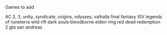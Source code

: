 Games to add

AC 2, 3, unity, syndicate, origins, odyssey, valhalla
final fantasy XIV
legends of runeterra
wild rift
dark souls
bloodborne
elden ring
red dead redemption 2
gta san andreas